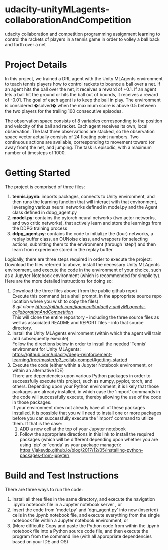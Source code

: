 # udacity-unityMLagents-collaborationAndCompetition
udacity collaboration and competition programming assignment learning to control the rackets of players in a tennis game in order to volley a ball back and forth over a net 

# Project Details 
In this project, we trained a DRL agent with the Unity MLAgents environment to teach tennis players how to control rackets to bounce a ball over a net. If an agent hits the ball over the net, it receives a reward of +0.1. If an agent lets a ball hit the ground or hits the ball out of bounds, it receives a reward of -0.01. The goal of each agent is to keep the ball in play.  The environment is considered �solved� when the maximum score is above 0.5 between the two players for the trailing 100 consecutive episodes.

The observation space consists of 8 variables corresponding to the position and velocity of the ball and racket. Each agent receives its own, local observation. The last three observations are stacked, so the observation space vector actually consists of 24 floating point numbers. Two continuous actions are available, corresponding to movement toward (or away from) the net, and jumping.  The task is episodic, with a maximum number of timesteps of 1000. 

# Getting Started
The project is comprised of three files:
1. **tennis.ipynb**: imports packages, connects to Unity environment, and then runs the learning function that will interact with that environment, leveraging various neural networks defined in model.py and the Agent class defined in ddpg_agent.py
2. **model.py**: contains the pytorch neural networks (two actor networks, and two critic networks), that actively learn and store the learnings from the DDPG training process  
3. **ddpg_agent.py**: contains the code to initialize the (four) networks, a replay buffer class, an OUNoise class, and wrappers for selecting actions, submitting them to the environment (through 'step') and then learn from experience stored in the replay buffer

Logically, there are three steps required in order to execute the project: Download the files referred to above, install the necessary Unity MLAgents environment, and execute the code in the environment of your choice, such as a Jupyter Notebook environment (which is recommended for simplicity).  Here are the more detailed instructions for doing so:
1. Download the three files above (from the public github repo)   
Execute this command (at a shell prompt, in the appropriate source repo location where you wish to copy the files): \
$ *git clone https://github.com/kamccall/udacity-unityMLagents-collaborationAndCompetition* \
This will clone the entire repository - including the three source files as well as associated README and REPORT files - into that source directory. 
1. Install the Unity MLAgents environment (within which the agent will train and subsequently execute)   
Follow the directions below in order to install the needed 'Tennis' environment for Unity MLAgents: \
https://github.com/udacity/deep-reinforcement-learning/tree/master/p3_collab-compet#getting-started
1. Execute the code (either within a Jupyter Notebook environment, or within an alternative IDE) \
There are dependencies upon various Python packages in order to successfully execute this project, such as numpy, pyplot, torch, and others. Depending upon your Python environment, it is likely that those packages are already installed, in which case the 'import' commands in the code will successfully execute, thereby allowing the use of the code in those packages.\
If your environment does not already have all of these packages installed, it is possible that you will need to install one or more packages before you can successfully execute the 'import' command to utilize them.  If that is the case:
    1. ADD a new cell at the top of your Jupyter notebook
    1. Follow the appropriate directions in this link to install the required packages (which will be different depending upon whether you are using 'pip' or 'conda' as your package manager): https://jakevdp.github.io/blog/2017/12/05/installing-python-packages-from-jupyter/

# Build and Test Instructions
There are three ways to run the code:
1. Install all three files in the same directory, and execute the navigation .ipynb notebook file in a Jupyter notebook server , or
2. Insert the code from 'model.py' and 'dqn_agent.py' into new (inserted) cells in the .ipynb notebook file, and execute everything from the single notebook file within a Jupyter notebook environment, or
3. (More difficult): Copy and paste the Python code from within the .ipynb notebook file into a Python source code file, and then execute the program from the command line (with all appropriate dependencies based on your IDE and OS)

